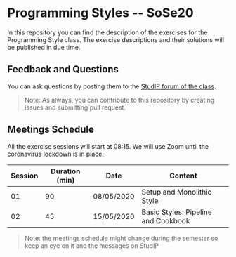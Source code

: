 # Programming Styles -- SoSe20

In this repository you can find the description of the exercises for the Programming Style class. The exercise descriptions and their solutions will be published in due time.


## Feedback and Questions
You can ask questions by posting them to the [StudIP forum of the class](https://studip.uni-passau.de/studip/plugins.php/coreforum/index?cid=a4e6bef61a0282e2ffbe5a4bb7b35c88).

> Note: As always, you can contribute to this repository by creating issues and submitting pull request.


## Meetings Schedule

All the exercise sessions will start at 08:15. We will use Zoom until the coronavirus lockdown is in place.

| Session | Duration (min) | Date  | Content |
|---|---|---|---|
|  01 |  90 |  08/05/2020 | Setup and Monolithic Style  |   |
|  02 |  45 |  15/05/2020 | Basic Styles: Pipeline and Cookbook  |   |

>Note: the meetings schedule might change during the semester so keep an eye on it and the messages on StudIP


